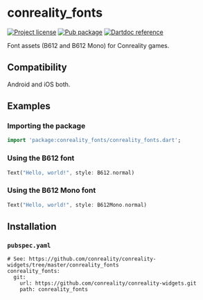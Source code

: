 conreality_fonts
================

[![Project license](https://img.shields.io/badge/license-Public%20Domain-blue.svg)](https://unlicense.org)
[![Pub package](https://img.shields.io/pub/v/conreality_fonts.svg)](https://pub.dev/packages/conreality_fonts)
[![Dartdoc reference](https://img.shields.io/badge/dartdoc-reference-blue.svg)](https://pub.dev/documentation/conreality_fonts/latest/)

Font assets (B612 and B612 Mono) for Conreality games.

Compatibility
-------------

Android and iOS both.

Examples
--------

### Importing the package

```dart
import 'package:conreality_fonts/conreality_fonts.dart';
```

### Using the B612 font

```dart
Text("Hello, world!", style: B612.normal)
```

### Using the B612 Mono font

```dart
Text("Hello, world!", style: B612Mono.normal)
```

Installation
------------

### `pubspec.yaml`

    # See: https://github.com/conreality/conreality-widgets/tree/master/conreality_fonts
    conreality_fonts:
      git:
        url: https://github.com/conreality/conreality-widgets.git
        path: conreality_fonts

